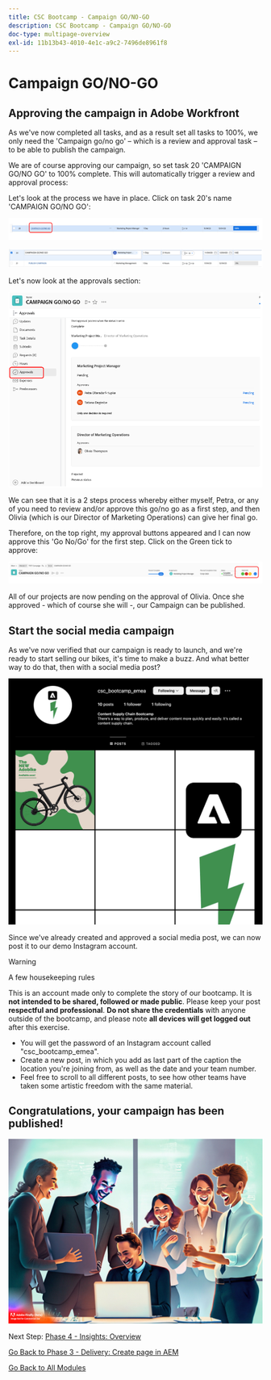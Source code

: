 ```yaml
---
title: CSC Bootcamp - Campaign GO/NO-GO
description: CSC Bootcamp - Campaign GO/NO-GO
doc-type: multipage-overview
exl-id: 11b13b43-4010-4e1c-a9c2-7496de8961f8
---
```

# Campaign GO/NO-GO

## Approving the campaign in Adobe Workfront

As we've now completed all tasks, and as a result set all tasks to 100%, we only need the 'Campaign go/no go' – which is a review and approval task – to be able to publish the campaign.

We are of course approving our campaign, so set task 20 'CAMPAIGN GO/NO GO' to 100% complete. This will automatically trigger a review and approval process:

Let's look at the process we have in place. Click on task 20's name 'CAMPAIGN GO/NO GO':

![Click the task](./images/gonogo-button.png)

![Update the details](./images/gonogo-details.png)

Let's now look at the approvals section:

![Click the approvals](./images/gonogo-approvals.png)

We can see that it is a 2 steps process whereby either myself, Petra, or any of you need to review and/or approve this go/no go as a first step, and then Olivia (which is our Director of Marketing Operations) can give her final go.

Therefore, on the top right, my approval buttons appeared and I can now approve this 'Go No/Go' for the first step. Click on the Green tick to approve:

![approve the campaign](./images/gongo-given-approvals.png)

All of our projects are now pending on the approval of Olivia. Once she approved - which of course she will -, our Campaign can be published.

## Start the social media campaign

As we've now verified that our campaign is ready to launch, and we're ready to start selling our bikes, it's time to make a buzz. And what better way to do that, then with a social media post? 

![The demo Instagram page](./images/instagram-overview.png)

Since we've already created and approved a social media post, we can now post it to our demo Instagram account. 

>[!WARNING]
> A few housekeeping rules
> 
> This is an account made only to complete the story of our bootcamp. It is **not intended to be shared, followed or made public**. Please keep your post **respectful and professional**. **Do not share the credentials** with anyone outside of the bootcamp, and please note **all devices will get logged out** after this exercise.

- You will get the password of an Instagram account called "csc_bootcamp_emea". 
- Create a new post, in which you add as last part of the caption the location you're joining from, as well as the date and your team number.
- Feel free to scroll to all different posts, to see how other teams have taken some artistic freedom with the same material.

## Congratulations, your campaign has been published!

![Campaign launch](./images/launch.jpg)

Next Step: [Phase 4 - Insights: Overview](../insights/overview.md)

[Go Back to Phase 3 - Delivery: Create page in AEM](./app.md)

[Go Back to All Modules](../../overview.md)
